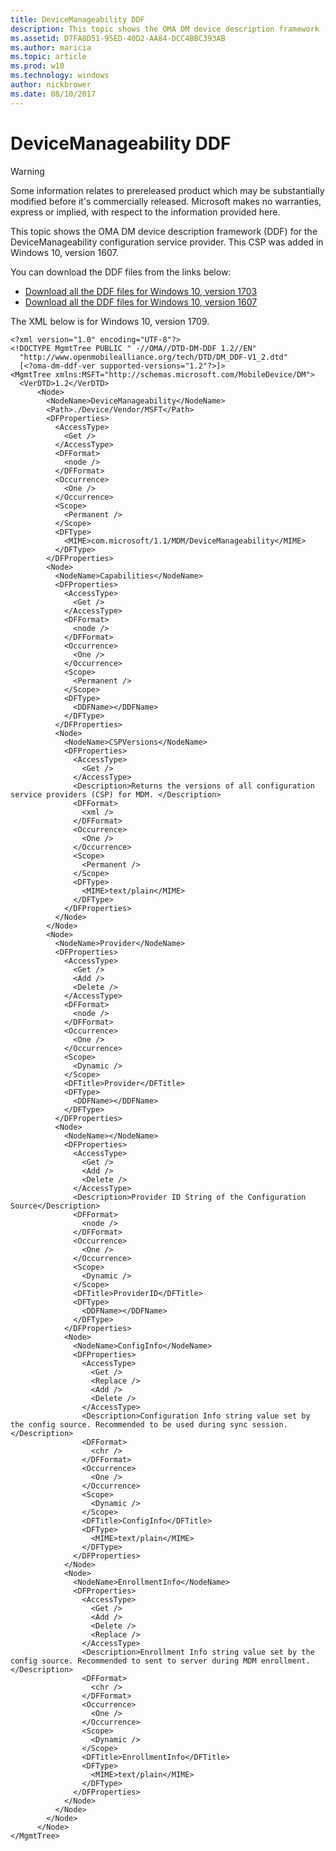 ```yaml
---
title: DeviceManageability DDF
description: This topic shows the OMA DM device description framework (DDF) for the DeviceManageability configuration service provider. This CSP was added in Windows 10, version 1607.
ms.assetid: D7FA8D51-95ED-40D2-AA84-DCC4BBC393AB
ms.author: maricia
ms.topic: article
ms.prod: w10
ms.technology: windows
author: nickbrower
ms.date: 08/10/2017
---
```


# DeviceManageability DDF


> [!WARNING]
> Some information relates to prereleased product which may be substantially modified before it's commercially released. Microsoft makes no warranties, express or implied, with respect to the information provided here.

This topic shows the OMA DM device description framework (DDF) for the DeviceManageability configuration service provider. This CSP was added in Windows 10, version 1607.

You can download the DDF files from the links below:

- [Download all the DDF files for Windows 10, version 1703](http://download.microsoft.com/download/C/7/C/C7C94663-44CF-4221-ABCA-BC895F42B6C2/Windows10_1703_DDF_download.zip)
- [Download all the DDF files for Windows 10, version 1607](http://download.microsoft.com/download/2/3/E/23E27D6B-6E23-4833-B143-915EDA3BDD44/Windows10_1607_DDF.zip)

The XML below is for Windows 10, version 1709.

``` syntax
<?xml version="1.0" encoding="UTF-8"?>
<!DOCTYPE MgmtTree PUBLIC " -//OMA//DTD-DM-DDF 1.2//EN"
  "http://www.openmobilealliance.org/tech/DTD/DM_DDF-V1_2.dtd"
  [<?oma-dm-ddf-ver supported-versions="1.2"?>]>
<MgmtTree xmlns:MSFT="http://schemas.microsoft.com/MobileDevice/DM">
  <VerDTD>1.2</VerDTD>
      <Node>
        <NodeName>DeviceManageability</NodeName>
        <Path>./Device/Vendor/MSFT</Path>
        <DFProperties>
          <AccessType>
            <Get />
          </AccessType>
          <DFFormat>
            <node />
          </DFFormat>
          <Occurrence>
            <One />
          </Occurrence>
          <Scope>
            <Permanent />
          </Scope>
          <DFType>
            <MIME>com.microsoft/1.1/MDM/DeviceManageability</MIME>
          </DFType>
        </DFProperties>
        <Node>
          <NodeName>Capabilities</NodeName>
          <DFProperties>
            <AccessType>
              <Get />
            </AccessType>
            <DFFormat>
              <node />
            </DFFormat>
            <Occurrence>
              <One />
            </Occurrence>
            <Scope>
              <Permanent />
            </Scope>
            <DFType>
              <DDFName></DDFName>
            </DFType>
          </DFProperties>
          <Node>
            <NodeName>CSPVersions</NodeName>
            <DFProperties>
              <AccessType>
                <Get />
              </AccessType>
              <Description>Returns the versions of all configuration service providers (CSP) for MDM. </Description>
              <DFFormat>
                <xml />
              </DFFormat>
              <Occurrence>
                <One />
              </Occurrence>
              <Scope>
                <Permanent />
              </Scope>
              <DFType>
                <MIME>text/plain</MIME>
              </DFType>
            </DFProperties>
          </Node>
        </Node>
        <Node>
          <NodeName>Provider</NodeName>
          <DFProperties>
            <AccessType>
              <Get />
              <Add />
              <Delete />
            </AccessType>
            <DFFormat>
              <node />
            </DFFormat>
            <Occurrence>
              <One />
            </Occurrence>
            <Scope>
              <Dynamic />
            </Scope>
            <DFTitle>Provider</DFTitle>
            <DFType>
              <DDFName></DDFName>
            </DFType>
          </DFProperties>
          <Node>
            <NodeName></NodeName>
            <DFProperties>
              <AccessType>
                <Get />
                <Add />
                <Delete />
              </AccessType>
              <Description>Provider ID String of the Configuration Source</Description>
              <DFFormat>
                <node />
              </DFFormat>
              <Occurrence>
                <One />
              </Occurrence>
              <Scope>
                <Dynamic />
              </Scope>
              <DFTitle>ProviderID</DFTitle>
              <DFType>
                <DDFName></DDFName>
              </DFType>
            </DFProperties>
            <Node>
              <NodeName>ConfigInfo</NodeName>
              <DFProperties>
                <AccessType>
                  <Get />
                  <Replace />
                  <Add />
                  <Delete />
                </AccessType>
                <Description>Configuration Info string value set by the config source. Recommended to be used during sync session.</Description>
                <DFFormat>
                  <chr />
                </DFFormat>
                <Occurrence>
                  <One />
                </Occurrence>
                <Scope>
                  <Dynamic />
                </Scope>
                <DFTitle>ConfigInfo</DFTitle>
                <DFType>
                  <MIME>text/plain</MIME>
                </DFType>
              </DFProperties>
            </Node>
            <Node>
              <NodeName>EnrollmentInfo</NodeName>
              <DFProperties>
                <AccessType>
                  <Get />
                  <Add />
                  <Delete />
                  <Replace />
                </AccessType>
                <Description>Enrollment Info string value set by the config source. Recommended to sent to server during MDM enrollment.</Description>
                <DFFormat>
                  <chr />
                </DFFormat>
                <Occurrence>
                  <One />
                </Occurrence>
                <Scope>
                  <Dynamic />
                </Scope>
                <DFTitle>EnrollmentInfo</DFTitle>
                <DFType>
                  <MIME>text/plain</MIME>
                </DFType>
              </DFProperties>
            </Node>
          </Node>
        </Node>
      </Node>
</MgmtTree>
```

 

 






